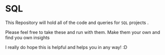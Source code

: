 # SQL

This Repository will hold all of the code and queries for `SQL` projects . 

Please feel free to take these and run with them. Make them your own and find you own insights

I really do hope this is helpful and helps you in any way! :D
